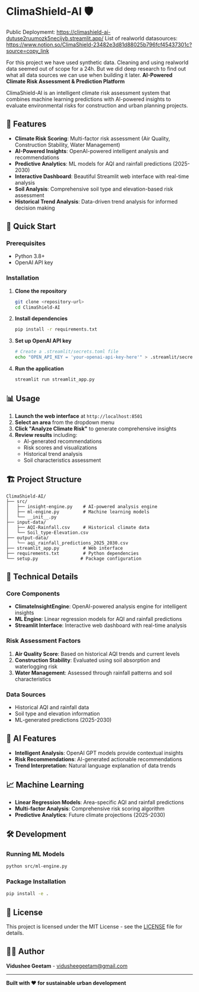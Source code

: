 # ClimaShield-AI 🛡️

Public Deploymemt: https://climashield-ai-dutuse2ruumozk5necijyb.streamlit.app/
List of realworld datasources: https://www.notion.so/ClimaShield-23482e3d81d88025b796fcf45437301c?source=copy_link

For this project we have used synthetic data. Cleaning and using realworld data seemed out of scope for a 24h. But we did deep research to find out what all data sources we can use when building it later.
**AI-Powered Climate Risk Assessment & Prediction Platform**

ClimaShield-AI is an intelligent climate risk assessment system that combines machine learning predictions with AI-powered insights to evaluate environmental risks for construction and urban planning projects.

## 🌟 Features

- **Climate Risk Scoring**: Multi-factor risk assessment (Air Quality, Construction Stability, Water Management)
- **AI-Powered Insights**: OpenAI-powered intelligent analysis and recommendations
- **Predictive Analytics**: ML models for AQI and rainfall predictions (2025-2030)
- **Interactive Dashboard**: Beautiful Streamlit web interface with real-time analysis
- **Soil Analysis**: Comprehensive soil type and elevation-based risk assessment
- **Historical Trend Analysis**: Data-driven trend analysis for informed decision making

## 🚀 Quick Start

### Prerequisites

- Python 3.8+
- OpenAI API key

### Installation

1. **Clone the repository**

   ```bash
   git clone <repository-url>
   cd ClimaShield-AI
   ```

2. **Install dependencies**

   ```bash
   pip install -r requirements.txt
   ```

3. **Set up OpenAI API key**

   ```bash
   # Create a .streamlit/secrets.toml file
   echo "OPEN_API_KEY = 'your-openai-api-key-here'" > .streamlit/secrets.toml
   ```

4. **Run the application**
   ```bash
   streamlit run streamlit_app.py
   ```

## 📊 Usage

1. **Launch the web interface** at `http://localhost:8501`
2. **Select an area** from the dropdown menu
3. **Click "Analyze Climate Risk"** to generate comprehensive insights
4. **Review results** including:
   - AI-generated recommendations
   - Risk scores and visualizations
   - Historical trend analysis
   - Soil characteristics assessment

## 🏗️ Project Structure

```
ClimaShield-AI/
├── src/
│   ├── insight-engine.py    # AI-powered analysis engine
│   ├── ml-engine.py         # Machine learning models
│   └── __init__.py
├── input-data/
│   ├── AQI-Rainfall.csv     # Historical climate data
│   └── Soil_type-Elevation.csv
├── output-data/
│   └── aqi_rainfall_predictions_2025_2030.csv
├── streamlit_app.py         # Web interface
├── requirements.txt         # Python dependencies
└── setup.py                # Package configuration
```

## 🔧 Technical Details

### Core Components

- **ClimateInsightEngine**: OpenAI-powered analysis engine for intelligent insights
- **ML Engine**: Linear regression models for AQI and rainfall predictions
- **Streamlit Interface**: Interactive web dashboard with real-time analysis

### Risk Assessment Factors

1. **Air Quality Score**: Based on historical AQI trends and current levels
2. **Construction Stability**: Evaluated using soil absorption and waterlogging risk
3. **Water Management**: Assessed through rainfall patterns and soil characteristics

### Data Sources

- Historical AQI and rainfall data
- Soil type and elevation information
- ML-generated predictions (2025-2030)

## 🤖 AI Features

- **Intelligent Analysis**: OpenAI GPT models provide contextual insights
- **Risk Recommendations**: AI-generated actionable recommendations
- **Trend Interpretation**: Natural language explanation of data trends

## 📈 Machine Learning

- **Linear Regression Models**: Area-specific AQI and rainfall predictions
- **Multi-factor Analysis**: Comprehensive risk scoring algorithm
- **Predictive Analytics**: Future climate projections (2025-2030)

## 🛠️ Development

### Running ML Models

```bash
python src/ml-engine.py
```

### Package Installation

```bash
pip install -e .
```

## 📝 License

This project is licensed under the MIT License - see the [LICENSE](LICENSE) file for details.

## 👨‍💻 Author

**Vidushee Geetam** - [vidusheegeetam@gmail.com](mailto:vidusheegeetam@gmail.com)

---

**Built with ❤️ for sustainable urban development**
